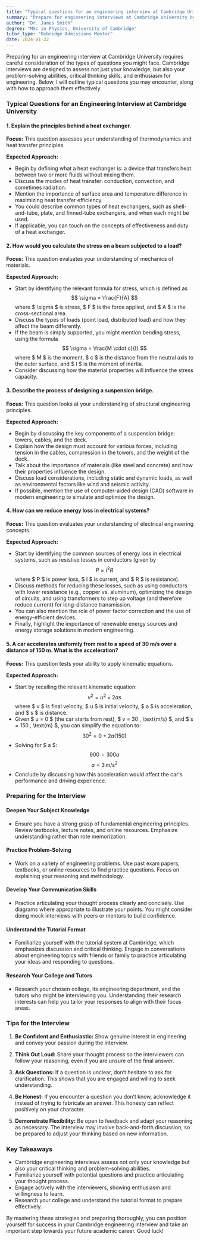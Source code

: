 ```yaml
---
title: "Typical questions for an engineering interview at Cambridge University"
summary: "Prepare for engineering interviews at Cambridge University by understanding typical questions that assess knowledge, problem-solving, and critical thinking skills."
author: "Dr. James Smith"
degree: "MSc in Physics, University of Cambridge"
tutor_type: "Oxbridge Admissions Mentor"
date: 2024-01-22
---
```


Preparing for an engineering interview at Cambridge University requires careful consideration of the types of questions you might face. Cambridge interviews are designed to assess not just your knowledge, but also your problem-solving abilities, critical thinking skills, and enthusiasm for engineering. Below, I will outline typical questions you may encounter, along with how to approach them effectively. 

### Typical Questions for an Engineering Interview at Cambridge University

#### 1. Explain the principles behind a heat exchanger. 

**Focus:** This question assesses your understanding of thermodynamics and heat transfer principles.

**Expected Approach:** 
- Begin by defining what a heat exchanger is: a device that transfers heat between two or more fluids without mixing them.
- Discuss the modes of heat transfer: conduction, convection, and sometimes radiation.
- Mention the importance of surface area and temperature difference in maximizing heat transfer efficiency.
- You could describe common types of heat exchangers, such as shell-and-tube, plate, and finned-tube exchangers, and when each might be used.
- If applicable, you can touch on the concepts of effectiveness and duty of a heat exchanger.

#### 2. How would you calculate the stress on a beam subjected to a load?

**Focus:** This question evaluates your understanding of mechanics of materials.

**Expected Approach:**
- Start by identifying the relevant formula for stress, which is defined as $$ \sigma = \frac{F}{A} $$ where $ \sigma $ is stress, $ F $ is the force applied, and $ A $ is the cross-sectional area.
- Discuss the types of loads (point load, distributed load) and how they affect the beam differently.
- If the beam is simply supported, you might mention bending stress, using the formula $$ \sigma = \frac{M \cdot c}{I} $$ where $ M $ is the moment, $ c $ is the distance from the neutral axis to the outer surface, and $ I $ is the moment of inertia.
- Consider discussing how the material properties will influence the stress capacity.

#### 3. Describe the process of designing a suspension bridge.

**Focus:** This question looks at your understanding of structural engineering principles.

**Expected Approach:**
- Begin by discussing the key components of a suspension bridge: towers, cables, and the deck.
- Explain how the design must account for various forces, including tension in the cables, compression in the towers, and the weight of the deck.
- Talk about the importance of materials (like steel and concrete) and how their properties influence the design.
- Discuss load considerations, including static and dynamic loads, as well as environmental factors like wind and seismic activity.
- If possible, mention the use of computer-aided design (CAD) software in modern engineering to simulate and optimize the design.

#### 4. How can we reduce energy loss in electrical systems?

**Focus:** This question evaluates your understanding of electrical engineering concepts.

**Expected Approach:**
- Start by identifying the common sources of energy loss in electrical systems, such as resistive losses in conductors (given by $$ P = I^2 R $$ where $ P $ is power loss, $ I $ is current, and $ R $ is resistance).
- Discuss methods for reducing these losses, such as using conductors with lower resistance (e.g., copper vs. aluminum), optimizing the design of circuits, and using transformers to step up voltage (and therefore reduce current) for long-distance transmission.
- You can also mention the role of power factor correction and the use of energy-efficient devices.
- Finally, highlight the importance of renewable energy sources and energy storage solutions in modern engineering.

#### 5. A car accelerates uniformly from rest to a speed of 30 m/s over a distance of 150 m. What is the acceleration?

**Focus:** This question tests your ability to apply kinematic equations.

**Expected Approach:**
- Start by recalling the relevant kinematic equation: 
$$ v^2 = u^2 + 2a s $$
where $ v $ is final velocity, $ u $ is initial velocity, $ a $ is acceleration, and $ s $ is distance.
- Given $ u = 0 $ (the car starts from rest), $ v = 30 \, \text{m/s} $, and $ s = 150 \, \text{m} $, you can simplify the equation to:
$$ 30^2 = 0 + 2a(150) $$
- Solving for $ a $:
$$ 900 = 300a $$
$$ a = 3 \, \text{m/s}^2 $$
- Conclude by discussing how this acceleration would affect the car's performance and driving experience.

### Preparing for the Interview

#### Deepen Your Subject Knowledge
- Ensure you have a strong grasp of fundamental engineering principles. Review textbooks, lecture notes, and online resources. Emphasize understanding rather than rote memorization.

#### Practice Problem-Solving
- Work on a variety of engineering problems. Use past exam papers, textbooks, or online resources to find practice questions. Focus on explaining your reasoning and methodology.

#### Develop Your Communication Skills
- Practice articulating your thought process clearly and concisely. Use diagrams where appropriate to illustrate your points. You might consider doing mock interviews with peers or mentors to build confidence.

#### Understand the Tutorial Format
- Familiarize yourself with the tutorial system at Cambridge, which emphasizes discussion and critical thinking. Engage in conversations about engineering topics with friends or family to practice articulating your ideas and responding to questions.

#### Research Your College and Tutors
- Research your chosen college, its engineering department, and the tutors who might be interviewing you. Understanding their research interests can help you tailor your responses to align with their focus areas.

### Tips for the Interview

1. **Be Confident and Enthusiastic:** Show genuine interest in engineering and convey your passion during the interview.
  
2. **Think Out Loud:** Share your thought process so the interviewers can follow your reasoning, even if you are unsure of the final answer.

3. **Ask Questions:** If a question is unclear, don’t hesitate to ask for clarification. This shows that you are engaged and willing to seek understanding.

4. **Be Honest:** If you encounter a question you don’t know, acknowledge it instead of trying to fabricate an answer. This honesty can reflect positively on your character.

5. **Demonstrate Flexibility:** Be open to feedback and adapt your reasoning as necessary. The interview may involve back-and-forth discussion, so be prepared to adjust your thinking based on new information.

### Key Takeaways

- Cambridge engineering interviews assess not only your knowledge but also your critical thinking and problem-solving abilities.
- Familiarize yourself with potential questions and practice articulating your thought process.
- Engage actively with the interviewers, showing enthusiasm and willingness to learn.
- Research your college and understand the tutorial format to prepare effectively.

By mastering these strategies and preparing thoroughly, you can position yourself for success in your Cambridge engineering interview and take an important step towards your future academic career. Good luck!
    